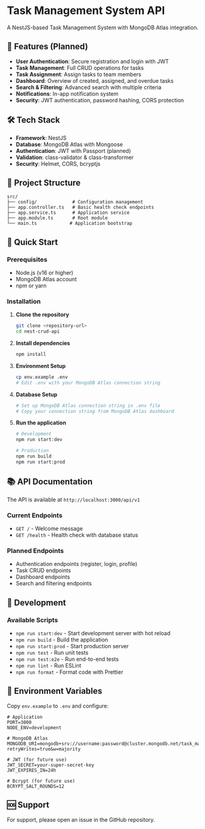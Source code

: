 # Task Management System API

A NestJS-based Task Management System with MongoDB Atlas integration.

## 🚀 Features (Planned)

- **User Authentication**: Secure registration and login with JWT
- **Task Management**: Full CRUD operations for tasks
- **Task Assignment**: Assign tasks to team members
- **Dashboard**: Overview of created, assigned, and overdue tasks
- **Search & Filtering**: Advanced search with multiple criteria
- **Notifications**: In-app notification system
- **Security**: JWT authentication, password hashing, CORS protection

## 🛠 Tech Stack

- **Framework**: NestJS
- **Database**: MongoDB Atlas with Mongoose
- **Authentication**: JWT with Passport (planned)
- **Validation**: class-validator & class-transformer
- **Security**: Helmet, CORS, bcryptjs

## 📁 Project Structure

```
src/
├── config/             # Configuration management
├── app.controller.ts   # Basic health check endpoints
├── app.service.ts      # Application service
├── app.module.ts       # Root module
└── main.ts            # Application bootstrap
```

## 🚀 Quick Start

### Prerequisites

- Node.js (v16 or higher)
- MongoDB Atlas account
- npm or yarn

### Installation

1. **Clone the repository**
   ```bash
   git clone <repository-url>
   cd nest-crud-api
   ```

2. **Install dependencies**
   ```bash
   npm install
   ```

3. **Environment Setup**
   ```bash
   cp env.example .env
   # Edit .env with your MongoDB Atlas connection string
   ```

4. **Database Setup**
   ```bash
   # Set up MongoDB Atlas connection string in .env file
   # Copy your connection string from MongoDB Atlas dashboard
   ```

5. **Run the application**
   ```bash
   # Development
   npm run start:dev
   
   # Production
   npm run build
   npm run start:prod
   ```

## 📚 API Documentation

The API is available at `http://localhost:3000/api/v1`

### Current Endpoints
- `GET /` - Welcome message
- `GET /health` - Health check with database status

### Planned Endpoints
- Authentication endpoints (register, login, profile)
- Task CRUD endpoints
- Dashboard endpoints
- Search and filtering endpoints

## 🔧 Development

### Available Scripts

- `npm run start:dev` - Start development server with hot reload
- `npm run build` - Build the application
- `npm run start:prod` - Start production server
- `npm run test` - Run unit tests
- `npm run test:e2e` - Run end-to-end tests
- `npm run lint` - Run ESLint
- `npm run format` - Format code with Prettier

## 📝 Environment Variables

Copy `env.example` to `.env` and configure:

```env
# Application
PORT=3000
NODE_ENV=development

# MongoDB Atlas
MONGODB_URI=mongodb+srv://username:password@cluster.mongodb.net/task_management?retryWrites=true&w=majority

# JWT (for future use)
JWT_SECRET=your-super-secret-key
JWT_EXPIRES_IN=24h

# Bcrypt (for future use)
BCRYPT_SALT_ROUNDS=12
```

## 🆘 Support

For support, please open an issue in the GitHub repository.
